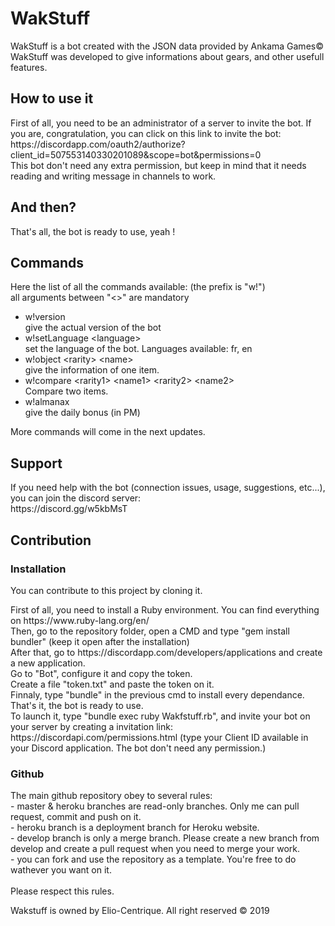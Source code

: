 # WakStuff
<p>WakStuff is a bot created with the JSON data provided by Ankama Games&copy; <br>
WakStuff was developed to give informations about gears, and other usefull features.
</p>

## How to use it
<p>First of all, you need to be an administrator of a server to invite the bot.
If you are, congratulation, you can click on this link to invite the bot: <br/>
https://discordapp.com/oauth2/authorize?client_id=507553140330201089&scope=bot&permissions=0 <br/>
This bot don't need any extra permission, but keep in mind that it needs reading and writing message in channels to work.
</p>

## And then?
<p>That's all, the bot is ready to use, yeah ! </p>

## Commands
<p> Here the list of all the commands available: (the prefix is "w!") <br/>
all arguments between "&lt;&gt;" are mandatory
<ul>
<li> w!version <br/> give the actual version of the bot </li>
<li> w!setLanguage &lt;language> <br/> set the language of the bot. Languages available: fr, en </li>
<li> w!object &lt;rarity&gt; &lt;name&gt; <br/> give the information of one item.</li>
<li> w!compare &lt;rarity1&gt; &lt;name1&gt; &lt;rarity2&gt; &lt;name2&gt; <br/> Compare two items.</li>
<li> w!almanax <br/> give the daily bonus (in PM) </li>
</ul>
More commands will come in the next updates.

## Support
<p> If you need help with the bot (connection issues, usage, suggestions, etc...), you can join the discord server: <br>
https://discord.gg/w5kbMsT <br>
</p>

## Contribution

### Installation
<p>You can contribute to this project by cloning it. <p>
<p>First of all, you need to install a Ruby environment. You can find everything on https://www.ruby-lang.org/en/ <br>
Then, go to the repository folder, open a CMD and type "gem install bundler" (keep it open after the installation) <br>
After that, go to https://discordapp.com/developers/applications and create a new application. <br>
Go to "Bot", configure it and copy the token. <br>
Create a file "token.txt" and paste the token on it. <br>
Finnaly, type "bundle" in the previous cmd to install every dependance.<br>
That's it, the bot is ready to use.<br>
To launch it, type "bundle exec ruby Wakfstuff.rb", and invite your bot on your server by creating a invitation link: <br>
https://discordapi.com/permissions.html (type your Client ID available in your Discord application. The bot don't need any permission.) <br>
</p>

### Github
<p>
The main github repository obey to several rules: <br>
- master & heroku branches are read-only branches. Only me can pull request, commit and push on it. <br>
- heroku branch is a deployment branch for Heroku website. <br>
- develop branch is only a merge branch. Please create a new branch from develop and create a pull request when you need to merge your work. <br>
- you can fork and use the repository as a template. You're free to do wathever you want on it.<br>
<br>
Please respect this rules.
</p>

Wakstuff is owned by Elio-Centrique. All right reserved &copy; 2019
